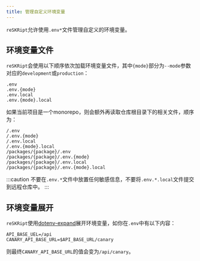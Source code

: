 ```yaml
---
title: 管理自定义环境变量
---
```


`reSKRipt`允许使用`.env*`文件管理自定义的环境变量。

## 环境变量文件

`reSKRipt`会使用以下顺序依次加载环境变量文件，其中`{mode}`部分为`--mode`参数对应的`development`或`production`：

```
.env
.env.{mode}
.env.local
.env.{mode}.local
```

如果当前项目是一个monorepo，则会额外再读取仓库根目录下的相关文件，顺序为：

```
/.env
/.env.{mode}
/.env.local
/.env.{mode}.local
/packages/{package}/.env
/packages/{package}/.env.{mode}
/packages/{package}/.env.local
/packages/{package}/.env.{mode}.local
```

:::caution
不要在`.env.*`文件中放置任何敏感信息，不要将`.env.*.local`文件提交到远程仓库中。
:::

## 环境变量展开

`reSKRipt`使用[dotenv-expand](https://www.npmjs.com/package/dotenv-expand)展开环境变量，如你在`.env`中有以下内容：

```
API_BASE_UEL=/api
CANARY_API_BASE_URL=$API_BASE_URL/canary
```

则最终`CANARY_API_BASE_URL`的值会变为`/api/canary`。

